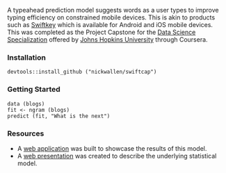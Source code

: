 
A typeahead prediction model suggests words as a user types to improve typing efficiency on constrained mobile devices. This is akin to products such as [Swiftkey](http://swiftkey.com) which is available for Android and iOS mobile devices. This was completed as the Project Capstone for the [Data Science Specialization](https://www.coursera.org/specialization/jhudatascience/1) offered by [Johns Hopkins University](http://www.jhu.edu/) through Coursera.

### Installation

    devtools::install_github ("nickwallen/swiftcap")

### Getting Started

    data (blogs)
    fit <- ngram (blogs)
    predict (fit, "What is the next")

### Resources

  * A [web application](https://farsite.shinyapps.io/swiftkey-cap/) was built to showcase the results of this model.
  * A [web presentation](http://rpubs.com/willylane333/swiftkey-cap) was created to describe the underlying statistical model.
